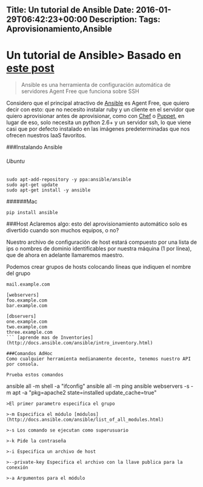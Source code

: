 Title: Un tutorial de Ansible
Date: 2016-01-29T06:42:23+00:00
Description: 
Tags: Aprovisionamiento,Ansible
---
# Un tutorial de Ansible> Basado en [este post](https://serversforhackers.com/an-ansible-tutorial)

>Ansible es una herramienta de configuración automática de servidores Agent Free que funciona sobre SSH

Considero que el principal atractivo de [Ansible](http://www.ansible.com/) es Agent Free, que quiero decir con esto: que no necesito instalar ruby y un cliente en el servidor que quiero aprovisionar antes de aprovisionar, como con [Chef](https://www.chef.io/) o [Puppet](https://puppetlabs.com/), en lugar de eso, solo necesita un python 2.6+ y un servidor ssh, lo que viene casi que por defecto instalado en las imágenes predeterminadas que nos ofrecen nuestros IaaS favoritos.

###Instalando Ansible
###### Ubuntu
```
sudo apt-add-repository -y ppa:ansible/ansible
sudo apt-get update
sudo apt-get install -y ansible
```

######Mac
```
pip install ansible
```

###Host
Aclaremos algo: esto del aprovisionamiento automático solo es divertido cuando son muchos equipos, o no?

Nuestro archivo de configuración de host estará compuesto por una lista de ips o nombres de dominio identificables  por nuestra máquina (1 por línea), que de ahora en adelante llamaremos maestro.

Podemos crear grupos de hosts colocando líneas que indiquen el nombre del grupo

```
mail.example.com

[webservers]
foo.example.com
bar.example.com

[dbservers]
one.example.com
two.example.com
three.example.com
``` [aprende mas de Inventories](http://docs.ansible.com/ansible/intro_inventory.html)

###Comandos AdHoc
Como cualquier herramienta medianamente decente, tenemos nuestro API por consola.

Prueba estos comandos

```
ansible all -m shell -a "ifconfig"
ansible all -m ping
ansible webservers -s -m apt -a "pkg=apache2 state=installed update_cache=true"
```
>El primer parametro especifica el grupo

>-m Especifica el módulo [módulos](http://docs.ansible.com/ansible/list_of_all_modules.html)

>-s Los comando se ejecutan como superusuario

>-k Pide la contraseña 

>-i Especifica un archivo de host

>--private-key Especifica el archivo con la llave publica para la conexión

>-a Argumentos para el módulo